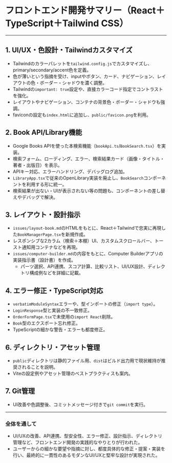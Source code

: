 # フロントエンド開発サマリー（React＋TypeScript＋Tailwind CSS）

---

## 1. UI/UX・色設計・Tailwindカスタマイズ
- Tailwindのカラーパレットを`tailwind.config.js`でカスタマイズし、primary/secondary/accent色を定義。
- 色が薄いという指摘を受け、inputやボタン、カード、ナビゲーション、レイアウトの色・ボーダー・シャドウを濃く調整。
- Tailwindの`important: true`設定や、直接カラーコード指定でコントラストを強化。
- レイアウトやナビゲーション、コンテナの背景色・ボーダー・シャドウも強調。
- faviconの設定も`index.html`に追加し、`public/favicon.png`を利用。

## 2. Book API/Library機能
- Google Books APIを使った本検索機能（`bookApi.ts`/`BookSearch.tsx`）を実装。
- 検索フォーム、ローディング、エラー、検索結果カード（画像・タイトル・著者・出版日）を表示。
- APIキー対応、エラーハンドリング、デバッグログ追加。
- `LibraryApp.tsx`で従来のOpenLibrary実装を廃止し、`BookSearch`コンポーネントを利用する形に統一。
- 検索結果が出ない・UIが表示されない等の問題も、コンポーネントの差し替えやデバッグで解決。

## 3. レイアウト・設計指示
- `issues/layout-book.md`のHTMLをもとに、React＋Tailwindで忠実に再現した`BookManagerPage.tsx`を新規作成。
- レスポンシブな2カラム（検索＋本棚）UI、カスタムスクロールバー、トースト通知用コンテナなどを再現。
- `issues/computer-builder.md`の内容をもとに、Computer Builderアプリの実装指示書（設計書）を作成。
  - パーツ選択、API連携、スコア計算、比較リスト、UI/UX設計、ディレクトリ構成例などを詳細に記載。

## 4. エラー修正・TypeScript対応
- `verbatimModuleSyntax`エラーや、型インポートの修正（`import type`）。
- `LoginResponse`型と実装の不一致修正。
- `OrderFormPage.tsx`で未使用の`import React`削除。
- `Book`型のエクスポート忘れ修正。
- TypeScriptの細かな警告・エラーも都度修正。

## 6. ディレクトリ・アセット管理
- `public`ディレクトリは静的ファイル用、`dist`はビルド出力用で現状維持が推奨されることを説明。
- Viteの設定例やアセット管理のベストプラクティスも案内。

## 7. Git管理
- UI改善や色調整後、コミットメッセージ付きで`git commit`を実行。

---

### 全体を通して
- UI/UXの改善、API連携、型安全性、エラー修正、設計指示、ディレクトリ管理など、フロントエンド開発の実践的なやりとりが行われた。
- ユーザーからの細かな要望や指摘に対し、都度具体的な修正・提案・実装を行い、最終的に一貫性のあるモダンなUI/UXと堅牢な設計が実現された。 

